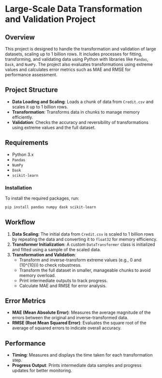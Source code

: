 
# Large-Scale Data Transformation and Validation Project

## Overview
This project is designed to handle the transformation and validation of large datasets, scaling up to 1 billion rows. It includes processes for fitting, transforming, and validating data using Python with libraries like `Pandas`, `Dask`, and `NumPy`. The project also evaluates transformations using extreme values and calculates error metrics such as MAE and RMSE for performance assessment.

## Project Structure
- **Data Loading and Scaling**: Loads a chunk of data from `Credit.csv` and scales it up to 1 billion rows.
- **Transformation**: Transforms data in chunks to manage memory efficiently.
- **Validation**: Checks the accuracy and reversibility of transformations using extreme values and the full dataset.

## Requirements
- Python 3.x
- `Pandas`
- `NumPy`
- `Dask`
- `scikit-learn`

### Installation
To install the required packages, run:
```bash
pip install pandas numpy dask scikit-learn
```

## Workflow
1. **Data Scaling**: The initial data from `Credit.csv` is scaled to 1 billion rows by repeating the data and converting it to `float32` for memory efficiency.
2. **Transformer Initialization**: A custom `DataTransformer` class is initialized and fitted using a sample of the scaled data.
3. **Transformation and Validation**:
   - Transform and inverse-transform extreme values (e.g., 0 and \(10^{10}\)) to check robustness.
   - Transform the full dataset in smaller, manageable chunks to avoid memory overload.
   - Print intermediate outputs to track progress.
   - Calculate MAE and RMSE for error analysis.

## Error Metrics
- **MAE (Mean Absolute Error)**: Measures the average magnitude of the errors between the original and inverse-transformed data.
- **RMSE (Root Mean Squared Error)**: Evaluates the square root of the average of squared errors to indicate overall accuracy.

## Performance
- **Timing**: Measures and displays the time taken for each transformation step.
- **Progress Output**: Prints intermediate data samples and progress updates for better monitoring.

